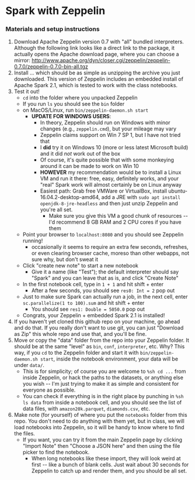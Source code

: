 # Spark with Zeppelin 

### Materials and setup instructions

1. Download Apache Zeppelin version 0.7 with "all" bundled interpreters. Although the following link looks like a direct link to the package, it actually opens the Apache download page, where you can choose a mirror:  http://www.apache.org/dyn/closer.cgi/zeppelin/zeppelin-0.7.0/zeppelin-0.7.0-bin-all.tgz
2. Install ... which should be as simple as unzipping the archive you just downloaded. This version of Zeppelin includes an embedded install of Apache Spark 2.1, which is tested to work with the class notebooks.
3. Test it out! 
	* `cd` into the folder where you unpacked Zeppelin
	* If you run `ls` you should see the `bin` folder
	* on MacOS/Linux, run `bin/zeppelin-daemon.sh start`
		* __UPDATE FOR WINDOWS USERS__:
			* In theory, Zeppelin should run on Windows with minor changes (e.g., `zeppelin.cmd`), but your mileage may vary
			* Zeppelin claims support on Win 7 SP 1, but I have not tried that
			* I __did__ try it on Windows 10 (more or less latest Microsoft build) and it did *not* work out of the box
			* Of course, it's quite possible that with some monkeying around it can be made to work on Win 10
			* __HOWEVER__ my recommendation would be to install a Linux VM and run it there: free, easy, definitely works, and your "real" Spark work will almost certainly be on Linux anyway
			* Easiest path: Grab free VMWare or VirtualBox, install ubuntu-16.04.2-desktop-amd64, add a JRE with `sudo apt install openjdk-8-jre-headless` and then just unzip Zeppelin and you're all set.
				* Make sure you give this VM a good chunk of resources -- I'd recommend 8 GB RAM and 2 CPU cores if you have them
	* Point your browser to `localhost:8080` and you should see Zeppelin running!
		* occasionally it seems to require an extra few seconds, refreshes, or even clearing browser cache, moreso than other webapps, not sure why, but don't sweat it
	* Click "create new note" to start a new notebook
		* Give it a name (like "Test"); the default interpreter should say "Spark" and you can leave that as is, and click "Create Note"
	* In the first notebook cell, type in `1 + 1` and hit shift + enter
		* After a few seconds, you should see `res0: Int = 2` pop out
	* Just to make sure Spark can actually run a job, in the next cell, enter `sc.parallelize(1 to 100).sum` and hit shift + enter
		* You should see `res1: Double = 5050.0` pop out
	* Congrats, your Zeppelin + embedded Spark 2.1 is installed!
4. If you haven't yet cloned this github repo on your machine, go ahead and do that. If you really don't want to use git, you can just "Download as Zip" this whole repo and use that, and you'll be fine.
5. Move or copy the "data" folder from the repo into your Zeppelin folder. It should be at the same "level" as `bin`, `conf`, `interpreter`, etc. Why? This way, if you `cd` to the Zeppelin folder and start it with `bin/zeppelin-daemon.sh start`, inside the notebook environment, your data will be under `data/`.
	* This is for simplicity; of course you are welcome to `%sh cd ...` from inside Zeppelin, or hack the paths to the datasets, or anything else you wish -- I'm just trying to make it as simple and consistent for everyone as possible.
	* You can check if everything is in the right place by punching in `%sh ls data` from inside a notebook cell, and you should see the list of data files, with `amazon20k.parquet`, `diamonds.csv`, etc.
6. Make note (for yourself) of where you put the `notebooks` folder from this repo. You don't need to do anything with them yet, but in class, we will load notebooks into Zeppelin, so it will be handy to know where to find the files.
	* If you want, you can try it from the main Zeppelin page by clicking "Import Note" then "Choose a JSON here" and then using the file picker to find the notebook.
		* When long notebooks like these import, they will look weird at first -- like a bunch of blank cells. Just wait about 30 seconds for Zeppelin to catch up and render them, and you should be all set.



